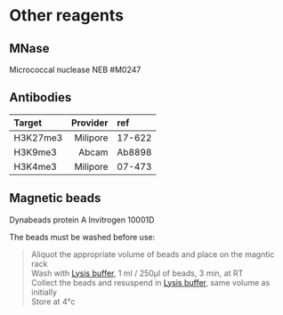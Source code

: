 # Other reagents

## MNase

Micrococcal nuclease NEB #M0247

## Antibodies

|Target|Provider|ref|
|:-----|-------:|:--|
|H3K27me3|Milipore|17-622|
|H3K9me3|Abcam|Ab8898|
|H3K4me3|Milipore|07-473|

## Magnetic beads

Dynabeads protein A Invitrogen 10001D

The beads must be washed before use:
> Aliquot the appropriate volume of beads and place on the magntic rack\
  Wash with [Lysis buffer](Lysis_Buffer.md), 1 ml / 250µl of beads, 3 min, at RT\
  Collect the beads and resuspend in [Lysis buffer](Lysis_Buffer.md), same volume as initially\
  Store at 4°c